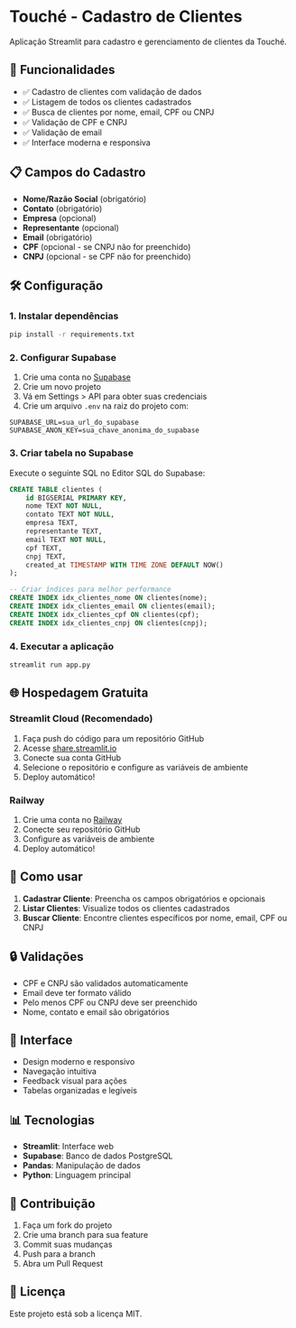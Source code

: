# Touché - Cadastro de Clientes

Aplicação Streamlit para cadastro e gerenciamento de clientes da Touché.

## 🚀 Funcionalidades

- ✅ Cadastro de clientes com validação de dados
- ✅ Listagem de todos os clientes cadastrados
- ✅ Busca de clientes por nome, email, CPF ou CNPJ
- ✅ Validação de CPF e CNPJ
- ✅ Validação de email
- ✅ Interface moderna e responsiva

## 📋 Campos do Cadastro

- **Nome/Razão Social** (obrigatório)
- **Contato** (obrigatório)
- **Empresa** (opcional)
- **Representante** (opcional)
- **Email** (obrigatório)
- **CPF** (opcional - se CNPJ não for preenchido)
- **CNPJ** (opcional - se CPF não for preenchido)

## 🛠️ Configuração

### 1. Instalar dependências

```bash
pip install -r requirements.txt
```

### 2. Configurar Supabase

1. Crie uma conta no [Supabase](https://supabase.com)
2. Crie um novo projeto
3. Vá em Settings > API para obter suas credenciais
4. Crie um arquivo `.env` na raiz do projeto com:

```
SUPABASE_URL=sua_url_do_supabase
SUPABASE_ANON_KEY=sua_chave_anonima_do_supabase
```

### 3. Criar tabela no Supabase

Execute o seguinte SQL no Editor SQL do Supabase:

```sql
CREATE TABLE clientes (
    id BIGSERIAL PRIMARY KEY,
    nome TEXT NOT NULL,
    contato TEXT NOT NULL,
    empresa TEXT,
    representante TEXT,
    email TEXT NOT NULL,
    cpf TEXT,
    cnpj TEXT,
    created_at TIMESTAMP WITH TIME ZONE DEFAULT NOW()
);

-- Criar índices para melhor performance
CREATE INDEX idx_clientes_nome ON clientes(nome);
CREATE INDEX idx_clientes_email ON clientes(email);
CREATE INDEX idx_clientes_cpf ON clientes(cpf);
CREATE INDEX idx_clientes_cnpj ON clientes(cnpj);
```

### 4. Executar a aplicação

```bash
streamlit run app.py
```

## 🌐 Hospedagem Gratuita

### Streamlit Cloud (Recomendado)

1. Faça push do código para um repositório GitHub
2. Acesse [share.streamlit.io](https://share.streamlit.io)
3. Conecte sua conta GitHub
4. Selecione o repositório e configure as variáveis de ambiente
5. Deploy automático!

### Railway

1. Crie uma conta no [Railway](https://railway.app)
2. Conecte seu repositório GitHub
3. Configure as variáveis de ambiente
4. Deploy automático!

## 📱 Como usar

1. **Cadastrar Cliente**: Preencha os campos obrigatórios e opcionais
2. **Listar Clientes**: Visualize todos os clientes cadastrados
3. **Buscar Cliente**: Encontre clientes específicos por nome, email, CPF ou CNPJ

## 🔒 Validações

- CPF e CNPJ são validados automaticamente
- Email deve ter formato válido
- Pelo menos CPF ou CNPJ deve ser preenchido
- Nome, contato e email são obrigatórios

## 🎨 Interface

- Design moderno e responsivo
- Navegação intuitiva
- Feedback visual para ações
- Tabelas organizadas e legíveis

## 📊 Tecnologias

- **Streamlit**: Interface web
- **Supabase**: Banco de dados PostgreSQL
- **Pandas**: Manipulação de dados
- **Python**: Linguagem principal

## 🤝 Contribuição

1. Faça um fork do projeto
2. Crie uma branch para sua feature
3. Commit suas mudanças
4. Push para a branch
5. Abra um Pull Request

## 📄 Licença

Este projeto está sob a licença MIT. 